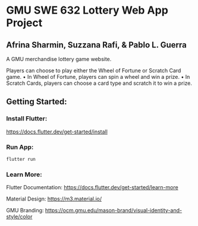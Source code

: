 # GMU SWE 632 Lottery Web App Project

## Afrina Sharmin, Suzzana Rafi, & Pablo L. Guerra

A GMU merchandise lottery game website.

Players can choose to play either the Wheel of Fortune or Scratch Card game.
• In Wheel of Fortune, players can spin a wheel and win a prize.
• In Scratch Cards, players can choose a card type and scratch it to win a prize.

## Getting Started:

### Install Flutter:

https://docs.flutter.dev/get-started/install

### Run App:

```bash
flutter run
```

### Learn More:

Flutter Documentation:
https://docs.flutter.dev/get-started/learn-more

Material Design:
https://m3.material.io/

GMU Branding:
https://ocm.gmu.edu/mason-brand/visual-identity-and-style/color
